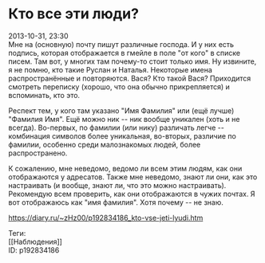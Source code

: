 Кто все эти люди?
==================

   
 2013-10-31, 23:30   
  Мне на (основную) почту пишут различные господа. И у них есть подпись, которая отображается в гмейле в поле "от кого" в списке писем. Там вот, у многих там почему-то стоит только имя. Ну извините, я не помню, кто такие Руслан и Наталья. Некоторые имена распространённые и повторяются. Вася? Кто такой Вася? Приходится смотреть переписку (хорошо, что она обычно прикрепляется) и вспоминать, кто это.   
   
 Респект тем, у кого там указано "Имя Фамилия" или (ещё лучше) "Фамилия Имя". Ещё можно ник -- ник вообще уникален (хоть и не всегда). Во-первых, по фамилии (или нику) различать легче -- комбинация символов более уникальная, во-вторых, различие по фамилии, особенно среди малознакомых людей, более распространено.   
   
 К сожалению, мне неведомо, ведомо ли всем этим людям, как они отображаются у адресатов. Также мне неведомо, знают ли они, как это настраивать (и вообще, знают ли, что это можно настраивать). Рекомендую всем проверить, как они отображаются в чужих почтах. Я вот отображаюсь как "имя фамилия". Хотя почему -- не знаю.   
    
 <https://diary.ru/~zHz00/p192834186_kto-vse-jeti-lyudi.htm>   
   
 Теги:   
 [[Наблюдения]]   
 ID: p192834186
